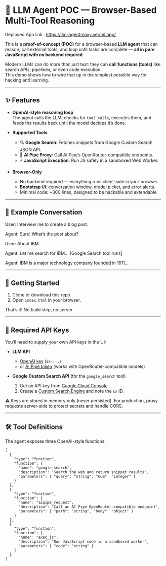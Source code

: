 # 🤖 LLM Agent POC — Browser-Based Multi-Tool Reasoning

Deployed App link : https://llm-agent-navy.vercel.app/

This is a **proof-of-concept (POC)** for a browser-based **LLM agent** that can reason, call external tools, and loop until tasks are complete — **all in pure JavaScript with no backend required**.

Modern LLMs can do more than just text: they can **call functions (tools)** like search APIs, pipelines, or even code execution.  
This demo shows how to wire that up in the simplest possible way for hacking and learning.

---

## ✨ Features

- **OpenAI-style reasoning loop**  
  The agent calls the LLM, checks for `tool_calls`, executes them, and feeds the results back until the model decides it’s done.

- **Supported Tools**
  - 🔍 **Google Search**: Fetches snippets from Google Custom Search JSON API.  
  - 🔗 **AI Pipe Proxy**: Call AI Pipe’s OpenRouter-compatible endpoints.  
  - ⚡ **JavaScript Execution**: Run JS safely in a sandboxed Web Worker.

- **Browser-Only**
  - No backend required — everything runs client-side in your browser.
  - **Bootstrap UI**: conversation window, model picker, and error alerts.
  - Minimal code: ~300 lines, designed to be hackable and extendable.

---

## 📸 Example Conversation

User: Interview me to create a blog post.

Agent: Sure! What’s the post about?

User: About IBM

Agent: Let me search for IBM...
[Google Search tool runs]

Agent: IBM is a major technology company founded in 1911...


---

## 🚀 Getting Started

1. Clone or download this repo.
2. Open `index.html` in your browser.

That’s it! No build step, no server.

---

## 🔑 Required API Keys

You’ll need to supply your own API keys in the UI:

- **LLM API**  
  - [OpenAI key](https://platform.openai.com/) (`sk-...`)  
  - or [AI Pipe token](https://aipipe.org/) (works with OpenRouter-compatible models)  

- **Google Custom Search API** (for the `google_search` tool)  
  1. Get an API key from [Google Cloud Console](https://console.cloud.google.com/).  
  2. Create a [Custom Search Engine](https://programmablesearchengine.google.com/) and note the `cx` ID.  

⚠️ Keys are stored in memory only (never persisted). For production, proxy requests server-side to protect secrets and handle CORS.

---

## 🛠 Tool Definitions

The agent exposes three OpenAI-style functions:

```jsonc
[
  {
    "type": "function",
    "function": {
      "name": "google_search",
      "description": "Search the web and return snippet results",
      "parameters": { "query": "string", "num": "integer" }
    }
  },
  {
    "type": "function",
    "function": {
      "name": "aipipe_request",
      "description": "Call an AI Pipe OpenRouter-compatible endpoint",
      "parameters": { "path": "string", "body": "object" }
    }
  },
  {
    "type": "function",
    "function": {
      "name": "exec_js",
      "description": "Run JavaScript code in a sandboxed worker",
      "parameters": { "code": "string" }
    }
  }
]
